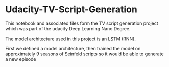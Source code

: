 # Udacity-TV-Script-Generation

This notebook and associated files form the TV script generation project which was part of the udacity Deep Learning Nano Degree.

The model architecture used in this project is an LSTM (RNN).

First we defined a model architecture, then trained the model on approximately 9 seasons of Seinfeld scripts so it would be able to generate a new episode
